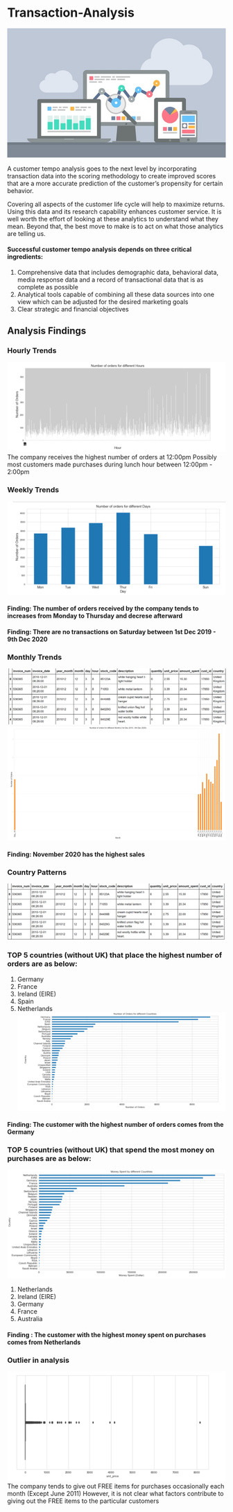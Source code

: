 # Transaction-Analysis
![Head](Images/ecommerce-analysis.jpg)

A customer tempo analysis goes to the next level by incorporating transaction data into the scoring methodology to create improved scores that are a more accurate prediction of the customer’s propensity for certain behavior. 

Covering all aspects of the customer life cycle will help to maximize returns. Using this data and its research capability enhances customer service. It is well worth the effort of looking at these analytics to understand what they mean. Beyond that, the best move to make is to act on what those analytics are telling us.

#### Successful customer tempo analysis depends on three critical ingredients:
1. Comprehensive data that includes demographic data, behavioral data, media response data and a
record of transactional data that is as complete as possible
2. Analytical tools capable of combining all these data sources into one view which can be adjusted for
the desired marketing goals
3. Clear strategic and financial objectives 

## Analysis Findings

### Hourly Trends
![Head](Images/Hourly_orders.PNG)
The company receives the highest number of orders at 12:00pm
Possibly most customers made purchases during lunch hour between 12:00pm - 2:00pm


### Weekly Trends
![Head](Images/Daily_orders.PNG)
#### Finding: The number of orders received by the company tends to increases from Monday to Thursday and decrese afterward
#### Finding: There are no transactions on Saturday between 1st Dec 2019 - 9th Dec 2020

### Monthly Trends
![Head](Images/Monthly_orders.PNG)
![Head](Images/Monthly_orders2.PNG)
####  Finding: November 2020 has the highest sales

### Country Patterns
![Head](Images/Country_patterns.PNG)
### TOP 5 countries (without UK) that place the highest number of orders are as below:
1. Germany
2. France
3. Ireland (EIRE)
4. Spain
5. Netherlands
![Head](Images/Country_orders.PNG)
#### Finding: The customer with the highest number of orders comes from the Germany

### TOP 5 countries (without UK) that spend the most money on purchases are as below:
![Head](Images/Country_money_spent.PNG) 
1. Netherlands
2. Ireland (EIRE)
3. Germany
4. France
5. Australia
#### Finding : The customer with the highest money spent on purchases comes from Netherlands

### Outlier in analysis
![Head](Images/free_item.PNG)
The company tends to give out FREE items for purchases occasionally each month (Except June 2011)
However, it is not clear what factors contribute to giving out the FREE items to the particular customers
